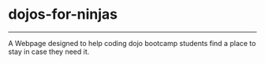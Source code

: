 # dojos-for-ninjas
____________________________________________________________________________________________________
A Webpage designed to help coding dojo bootcamp students find a place to stay in case they need it.
